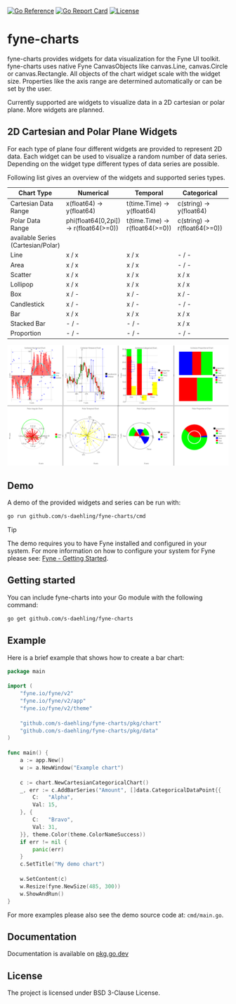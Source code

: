 [![Go Reference](https://pkg.go.dev/badge/github.com/s-daehling/fyne-charts.svg)](https://pkg.go.dev/github.com/s-daehling/fyne-charts)
[![Go Report Card](https://goreportcard.com/badge/github.com/s-daehling/fyne-charts)](https://goreportcard.com/report/github.com/s-daehling/fyne-charts)
[![License](https://img.shields.io/badge/License-BSD_3--Clause-blue.svg)](https://opensource.org/licenses/BSD-3-Clause)

# fyne-charts

fyne-charts provides widgets for data visualization for the Fyne UI toolkit.
fyne-charts uses native Fyne CanvasObjects like canvas.Line, canvas.Circle or canvas.Rectangle.
All objects of the chart widget scale with the widget size.
Properties like the axis range are determined automatically or can be set by the user.

Currently supported are widgets to visualize data in a 2D cartesian or polar plane.
More widgets are planned.

## 2D Cartesian and Polar Plane Widgets

For each type of plane four different widgets are provided to represent 2D data.
Each widget can be used to visualize a random number of data series.
Depending on the widget type different types of data series are possible.

Following list gives an overview of the widgets and supported series types.

|Chart Type|Numerical|Temporal|Categorical|Proportional|
|-|-|-|-|-|
|Cartesian Data Range|x(float64) -> y(float64)|t(time.Time) -> y(float64)|c(string) -> y(float64)|c(string) -> p(float64(>=0))|
|Polar Data Range|phi(float64[0,2pi]) -> r(float64(>=0))|t(time.Time) -> r(float64(>=0))|c(string) -> r(float64(>=0))|c(string) -> p(float64(>0))|
|available Series (Cartesian/Polar)|||||
|Line|x / x|x / x|- / -|- / -|
|Area|x / x|x / x|- / -|- / -|
|Scatter|x / x|x / x|x / x|- / -|
|Lollipop|x / x|x / x|x / x|- / -|
|Box|x / -|x / -|x / -|- / -|
|Candlestick|x / -|x / -|- / -|- / -|
|Bar|x / x|x / x|x / x|- / -|
|Stacked Bar|- / -|- / -|x / x|- / -|
|Proportion|- / -|- / -|- / -|x / x|

![example](docs/example.png "Example")

## Demo

A demo of the provided widgets and series can be run with:

```sh
go run github.com/s-daehling/fyne-charts/cmd
```

> [!TIP]
> The demo requires you to have Fyne installed and configured in your system.
> For more information on how to configure your system for Fyne please see: [Fyne - Getting Started](https://docs.fyne.io/started/).

## Getting started

You can include fyne-charts into your Go module with the following command:

```sh
go get github.com/s-daehling/fyne-charts
```

## Example

Here is a brief example that shows how to create a bar chart:

```go
package main

import (
	"fyne.io/fyne/v2"
	"fyne.io/fyne/v2/app"
	"fyne.io/fyne/v2/theme"

	"github.com/s-daehling/fyne-charts/pkg/chart"
	"github.com/s-daehling/fyne-charts/pkg/data"
)

func main() {
	a := app.New()
	w := a.NewWindow("Example chart")

	c := chart.NewCartesianCategoricalChart()
	_, err := c.AddBarSeries("Amount", []data.CategoricalDataPoint{{
		C:   "Alpha",
		Val: 15,
	}, {
		C:   "Bravo",
		Val: 31,
	}}, theme.Color(theme.ColorNameSuccess))
	if err != nil {
		panic(err)
	}
	c.SetTitle("My demo chart")

	w.SetContent(c)
	w.Resize(fyne.NewSize(485, 300))
	w.ShowAndRun()
}
```

For more examples please also see the demo source code at: ``cmd/main.go``.

## Documentation

Documentation is available on [pkg.go.dev](https://pkg.go.dev/github.com/s-daehling/fyne-charts)

## License

The project is licensed under BSD 3-Clause License.
